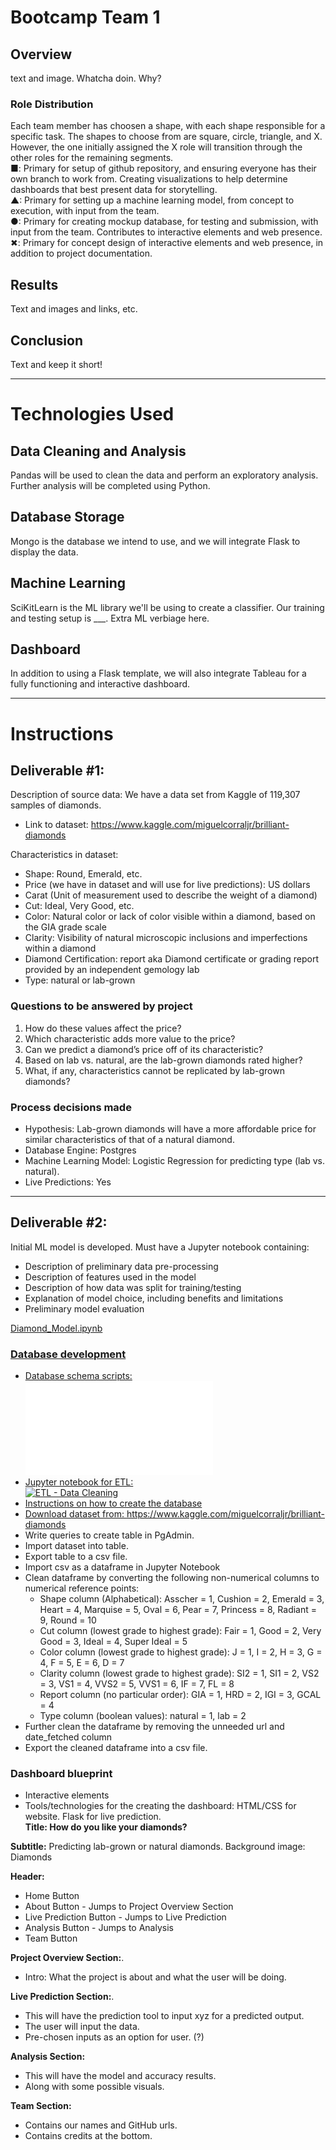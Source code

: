 # Bootcamp Team 1

## Overview
text and image. Whatcha doin. Why?

### Role Distribution
Each team member has choosen a shape, with each shape responsible for a specific task. The shapes to choose from are square, circle, triangle, and X. However, the one initially assigned the X role will transition through the other roles for the remaining segments.  
■: Primary for setup of github repository, and ensuring everyone has their own branch to work from. Creating visualizations to help determine dashboards that best present data for storytelling.    
▲: Primary for setting up a machine learning model, from concept to execution, with input from the team.    
●: Primary for creating mockup database, for testing and submission, with input from the team. Contributes to interactive elements and web presence.    
✖: Primary for concept design of interactive elements and web presence, in addition to project documentation. 

## Results
Text and images and links, etc.

## Conclusion
Text and keep it short!

---

# Technologies Used
## Data Cleaning and Analysis
Pandas will be used to clean the data and perform an exploratory analysis. Further analysis will be completed using Python.

## Database Storage
Mongo is the database we intend to use, and we will integrate Flask to display the data.

## Machine Learning
SciKitLearn is the ML library we'll be using to create a classifier. Our training and testing setup is ___. Extra ML verbiage here.

## Dashboard
In addition to using a Flask template, we will also integrate Tableau for a fully functioning and interactive dashboard.

---
# Instructions
## Deliverable #1:
Description of source data: We have a data set from Kaggle of 119,307 samples of diamonds.
* Link to dataset: https://www.kaggle.com/miguelcorraljr/brilliant-diamonds

Characteristics in dataset: 
* Shape: Round, Emerald, etc.
* Price (we have in dataset and will use for live predictions): US dollars
* Carat (Unit of measurement used to describe the weight of a diamond)
* Cut: Ideal, Very Good, etc.
* Color: Natural color or lack of color visible within a diamond, based on the GIA grade scale
* Clarity: Visibility of natural microscopic inclusions and imperfections within a diamond
* Diamond Certification: report aka Diamond certificate or grading report provided by an independent gemology lab
* Type: natural or lab-grown

### Questions to be answered by project
1. How do these values affect the price? 
1. Which characteristic adds more value to the price? 
1. Can we predict a diamond’s price off of its characteristic? 
1. Based on lab vs. natural, are the lab-grown diamonds rated higher?
2. What, if any, characteristics cannot be replicated by lab-grown diamonds?

### Process decisions made
* Hypothesis: Lab-grown diamonds will have a more affordable price for similar characteristics of that of a natural diamond. 
* Database Engine: Postgres
* Machine Learning Model: Logistic Regression for predicting type (lab vs. natural).
* Live Predictions: Yes

---

## Deliverable #2:
Initial ML model is developed. Must have a Jupyter notebook containing:
* Description of preliminary data pre-processing
* Description of features used in the model
* Description of how data was split for training/testing
* Explanation of model choice, including benefits and limitations
* Preliminary model evaluation

<a href="https://github.com/itochax23/DiamondMachineLearning/blob/388c5850a537244451715b2b2ed2b320101851cb/Diamond_Model.ipynb">Diamond_Model.ipynb

### Database development
* Database schema scripts:\
![Schema Script](Querries/schema.sql)
* Jupyter notebook for ETL:\
![ETL - Data Cleaning](Diamonds_Data_Cleaning.ipynb)
* Instructions on how to create the database
* Download dataset from: https://www.kaggle.com/miguelcorraljr/brilliant-diamonds
* Write queries to create table in PgAdmin.
* Import dataset into table.
* Export table to a csv file.
* Import csv as a dataframe in Jupyter Notebook
* Clean dataframe by converting the following non-numerical columns to numerical reference points:
  * Shape column (Alphabetical): Asscher = 1, Cushion = 2, Emerald = 3, Heart = 4, Marquise = 5, Oval = 6, Pear = 7, Princess = 8, Radiant = 9, Round = 10
  * Cut column (lowest grade to highest grade): Fair = 1, Good = 2, Very Good = 3, Ideal = 4, Super Ideal = 5
  * Color column (lowest grade to highest grade): J = 1, I = 2, H = 3, G = 4, F = 5, E = 6, D = 7
  * Clarity column (lowest grade to highest grade): SI2 = 1, SI1 = 2, VS2 = 3, VS1 = 4, VVS2 = 5, VVS1 = 6, IF = 7, FL = 8
  * Report column (no particular order): GIA = 1, HRD = 2, IGI = 3, GCAL = 4
  * Type column (boolean values): natural = 1, lab = 2
* Further clean the dataframe by removing the unneeded url and date_fetched column
* Export the cleaned dataframe into a csv file.
 
### Dashboard blueprint
* Interactive elements
* Tools/technologies for the creating the dashboard: HTML/CSS for website. Flask for live prediction.\
**Title: How do you like your diamonds?**  

**Subtitle:** Predicting lab-grown or natural diamonds.
Background image: Diamonds  

**Header:**
* Home Button
* About Button - Jumps to Project Overview Section
* Live Prediction Button - Jumps to Live Prediction
* Analysis Button - Jumps to Analysis
* Team Button

**Project Overview Section:**. 
* Intro: What the project is about and what the user will be doing.  

**Live Prediction Section:**. 
* This will have the prediction tool to input xyz for a predicted output.
* The user will input the data.
* Pre-chosen inputs as an option for user. (?)  

**Analysis Section:**  
* This will have the model and accuracy results.
* Along with some possible visuals.  

**Team Section:**
*  Contains our names and GitHub urls.
*  Contains credits at the bottom.


 
